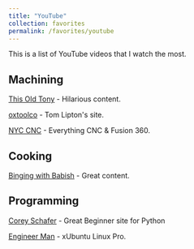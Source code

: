 ```yaml
---
title: "YouTube"
collection: favorites
permalink: /favorites/youtube
---
```


This is a list of YouTube videos that I watch the most.

## Machining
[This Old Tony](https://www.youtube.com/channel/UC5NO8MgTQKHAWXp6z8Xl7yQ "This Old Tony") - Hilarious content.

[oxtoolco](https://www.youtube.com/channel/UCZC9LGZLfyjrKT4OZne-JNw "oxtoolco") - Tom Lipton's site.

[NYC CNC](https://www.youtube.com/channel/UCe0IyK4ntgdPTTjsxjvyHPg "NYC CNC") - Everything CNC & Fusion 360.
 
## Cooking
[Binging with Babish](https://www.youtube.com/channel/UCJHA_jMfCvEnv-3kRjTCQXw "Binging with Babish") - Great content.

## Programming
[Corey Schafer](https://www.youtube.com/channel/UCCezIgC97PvUuR4_gbFUs5gQ "Corey Schafer") - Great Beginner site for Python

[Engineer Man](https://www.youtube.com/channel/UCrUL8K81R4VBzm-KOYwrcxQ "Engineer Man") - xUbuntu Linux Pro.
